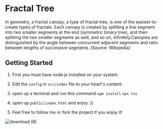# Fractal Tree
In geometry, a fractal canopy, a type of fractal tree, is one of the easiest-to-create types of fractals. Each canopy is created by splitting a line segment into two smaller segments at the end (symmetric binary tree), and then splitting the two smaller segments as well, and so on, infinitely.Canopies are distinguished by the angle between concurrent adjacent segments and ratio between lengths of successive segments. [Source: Wikipedia]

## Getting Started
1. First you must have node.js installed on your system.
2. Edit the `config` in `src/index` file to your heart's content.
3. open up a terminal and run this command
`npm install`
`npx tsc`

4. open up `public/index.html` and enjoy :))
5. Feel free to follow me or fork the project if you enjoy it!

![download (8)](https://github.com/pouyamer/fractal-tree/assets/20505286/8a6d8c02-e3ae-423f-9947-ebbdd0d2fe03)
